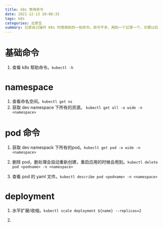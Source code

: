 ```yaml
---
title: k8s 常用命令
date: 2021-12-13 10:08:33
tags: k8s
categories: 云原生
summary: 记录自己操作 K8s 时使用到的一些命令。命令不多，用到一个记录一个，方便以后忘记了可以很方便地找到。
---
```


# 基础命令

1. 查看 k8s 帮助命令。`kubectl -h`

# namespace

1. 查看命名空间。`kubectl get ns` 
2. 获取 dev namespace 下所有的资源。 `kubectl get all -o wide -n <namespace>`

# pod 命令

1. 获取 dev namespack 下所有的pod。`kubeclt get pod -o wide -n <namespace>`

2. 删除 pod，删处理会自动重新创建，重启应用的时候会用到。`kubectl delete pod <podname> -n <namespace>`

3. 查看 pod 的 yaml 文件。`kubectl describe pod <podname> -n <namespace>`

# deployment

1. 水平扩展/收缩。`kubectl scale deployment ${name} --replicas=2`

2. 
